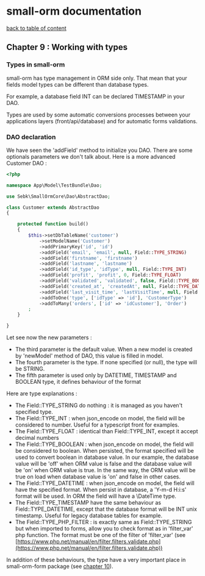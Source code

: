 # small-orm documentation

[back to table of content](table-of-content.md)

## Chapter 9 : Working with types

### Types in small-orm

small-orm has type management in ORM side only. That mean that your fields model types can be different than database types.

For example, a database field INT can be declared TIMESTAMP in your DAO.

Types are used by some automatic conversions processes between your applications layers (front/api/database) and for automatic forms validations.

### DAO declaration

We have seen the 'addField' method to initialize you DAO. There are some optionals parameters we don't talk about. Here is a more advanced Customer DAO :
```php
<?php

namespace App\Model\TestBundle\Dao;

use Sebk\SmallOrmCore\Dao\AbstractDao;

class Customer extends AbstractDao
{

    protected function build()
    {
        $this->setDbTableName('customer')
            ->setModelName('Customer')
            ->addPrimaryKey('id', 'id')
            ->addField('email', 'email', null, Field::TYPE_STRING)
            ->addField('firstname', 'firstname')
            ->addField('lastname', 'lastname')
            ->addField('id_type', 'idType', null, Field::TYPE_INT)
            ->addField('profit', 'profit', 0, Field::TYPE_FLOAT)
            ->addField('validated', 'validated', false, Field::TYPE_BOOLEAN, ['off', 'on'])
            ->addField('created_at', 'createdAt', null, Field::TYPE_DATETIME, 'd/m/Y h:i:s')
            ->addField('last_visit_time', 'lastVisitTime', null, Field::TYPE_TIMESTAMP, 'd/m/Y h:i:s')
            ->addToOne('type', ['idType' => 'id'], 'CustomerType')
            ->addToMany('orders', ['id' => 'idCustomer'], 'Order')
        ;
    }

}
```

Let see now the new parameters :
* The third parameter is the default value. When a new model is created by 'newModel' method of DAO, this value is filled in model.
* The fourth parameter is the type. If none specified (or null), the type will be STRING.
* The fifth parameter is used only by DATETIME, TIMESTAMP and BOOLEAN type, it defines behaviour of the format

Here are type explanations :
* The Field::TYPE_STRING do nothing : it is managed as you haven't specified type.
* The Field::TYPE_INT : when json_encode on model, the field will be considered to number. Useful for a typescript front for examples.
* The Field::TYPE_FLOAT : identical than Field::TYPE_INT, except it accept decimal numbers
* The Field::TYPE_BOOLEAN : when json_encode on model, the field will be considered to boolean. When persisted, the format specified will be used to convert boolean in database value. In our example, the database value will be 'off' when ORM value is false and the database value will be 'on' when ORM value is true. In the same way, the ORM value will be true on load when database value is 'on' and false in other cases.
* The Field::TYPE_DATETIME : when json_encode on model, the field will have the specified format. When persist in database, a 'Y-m-d H:i:s' format will be used. In ORM the field will have a \DateTime type.
* The Field::TYPE_TIMESTAMP have the same behaviour as Field::TYPE_DATETIME, except that the database format will be INT unix timestamp. Useful for legacy database tables for example. 
* The Field::TYPE_PHP_FILTER : is exactly same as Field::TYPE_STRING but when imported to forms, allow you to check format as in 'filter_var' php function. The format must be one of the filter of 'filter_var' (see [https://www.php.net/manual/en/filter.filters.validate.php](https://www.php.net/manual/en/filter.filters.validate.php))

In addition of these behaviours, the type have a very important place in small-orm-form package (see [chapter 10](chapter-11.md)).